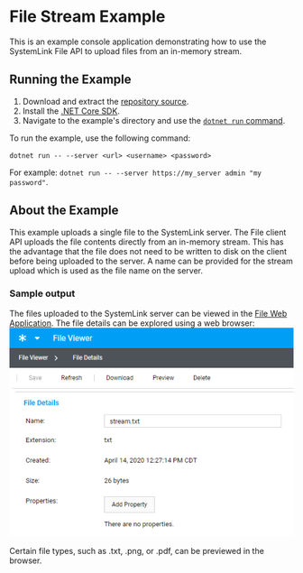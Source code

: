 File Stream Example
=================

This is an example console application demonstrating how to use the
SystemLink File API to upload files from an in-memory stream.

Running the Example
-------------------

1. Download and extract the [repository source](https://github.com/ni/systemlink-client-docs/archive/master.zip).
2. Install the [.NET Core SDK](https://dotnet.microsoft.com/download/dotnet-core).
3. Navigate to the example's directory and use the [`dotnet run` command](https://docs.microsoft.com/en-us/dotnet/core/tools/dotnet-run?tabs=netcore21).

To run the example, use the following command:

```
dotnet run -- --server <url> <username> <password>
```

For example: `dotnet run -- --server https://my_server admin "my password"`.

About the Example
-----------------

This example uploads a single file to the SystemLink server. The File client API uploads the file contents directly from an in-memory stream. This has the advantage that the file does not need to be written to disk on the client before being uploaded to the server.  A name can be provided for the stream upload which is used as the file name on the server.

### Sample output

The files uploaded to the SystemLink server can be viewed in the [File Web Application](https://localhost/#fileviewer). The file details can be explored using a web browser:
![File Viewer](./FileViewer.png "File Viewer")

Certain file types, such as .txt, .png, or .pdf, can be previewed in the browser.
